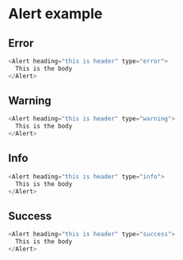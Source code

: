 # Alert example

## Error

```js
<Alert heading="this is header" type="error">
  This is the body
</Alert>
```

## Warning

```js
<Alert heading="this is header" type="warning">
  This is the body
</Alert>
```

## Info

```js
<Alert heading="this is header" type="info">
  This is the body
</Alert>
```

## Success

```js
<Alert heading="this is header" type="success">
  This is the body
</Alert>
```
